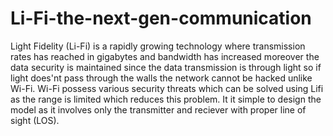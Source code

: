 # Li-Fi-the-next-gen-communication
Light Fidelity (Li-Fi) is a rapidly growing technology where transmission rates has reached in gigabytes and bandwidth has increased moreover the data security is maintained since the data transmission is through light so if light does'nt pass through the walls the network cannot be hacked unlike Wi-Fi.
Wi-Fi possess various security threats which can be solved using Lifi as the range is limited which reduces this problem.
It it simple to design the model as it involves only the transmitter and reciever with proper line of sight (LOS).
